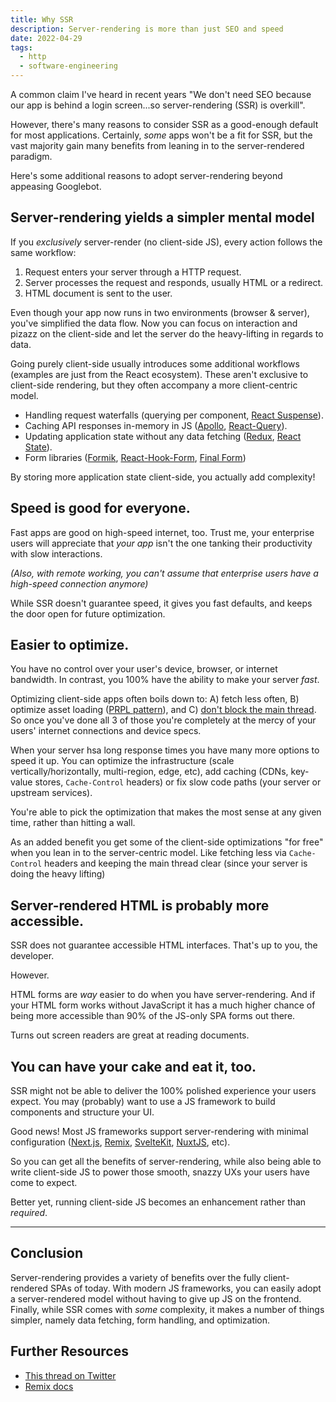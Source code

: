```yaml
---
title: Why SSR
description: Server-rendering is more than just SEO and speed
date: 2022-04-29
tags:
  - http
  - software-engineering
---
```


A common claim I've heard in recent years "We don't need SEO because our app is behind a login screen...so server-rendering (SSR) is overkill".

However, there's many reasons to consider SSR as a good-enough default for most applications. Certainly, _some_ apps won't be a fit for SSR, but the vast majority gain many benefits from leaning in to the server-rendered paradigm.

Here's some additional reasons to adopt server-rendering beyond appeasing Googlebot.

## Server-rendering yields a simpler mental model

If you _exclusively_ server-render (no client-side JS), every action follows the same workflow:

1. Request enters your server through a HTTP request.
2. Server processes the request and responds, usually HTML or a redirect.
3. HTML document is sent to the user.

Even though your app now runs in two environments (browser & server), you've simplified the data flow. Now you can focus on interaction and pizazz on the client-side and let the server do the heavy-lifting in regards to data.

Going purely client-side usually introduces some additional workflows (examples are just from the React ecosystem). These aren't exclusive to client-side rendering, but they often accompany a more client-centric model.

- Handling request waterfalls (querying per component, [React Suspense](https://reactjs.org/docs/react-api.html#reactsuspense)).
- Caching API responses in-memory in JS ([Apollo](https://www.apollographql.com/docs/react), [React-Query](https://react-query.tanstack.com/)). 
- Updating application state without any data fetching ([Redux](https://redux.js.org/), [React State](https://reactjs.org/docs/state-and-lifecycle.html)).
- Form libraries ([Formik](https://formik.org/docs/overview), [React-Hook-Form](https://react-hook-form.com/get-started), [Final Form](https://final-form.org/docs/final-form/getting-started))

By storing more application state client-side, you actually add complexity!

## Speed is good for everyone.

Fast apps are good on high-speed internet, too. Trust me, your enterprise users will appreciate that _your app_ isn't the one tanking their productivity with slow interactions.

_(Also, with remote working, you can't assume that enterprise users have a high-speed connection anymore)_

While SSR doesn't guarantee speed, it gives you fast defaults, and keeps the door open for future optimization.

## Easier to optimize.

You have no control over your user's device, browser, or internet bandwidth. In contrast, you 100% have the ability to make your server _fast_.

Optimizing client-side apps often boils down to: A) fetch less often, B) optimize asset loading ([PRPL pattern](https://web.dev/apply-instant-loading-with-prpl/)), and C) [don't block the main thread](https://web.dev/mainthread-work-breakdown/). So once you've done all 3 of those you're completely at the mercy of your users' internet connections and  device specs.

When your server hsa long response times you have many more options to speed it up. You can optimize the infrastructure (scale vertically/horizontally, multi-region, edge, etc), add caching (CDNs, key-value stores, `Cache-Control` headers) or fix slow code paths (your server or upstream services). 

You're able to pick the optimization that makes the most sense at any given time, rather than hitting a wall.

As an added benefit you get some of the client-side optimizations "for free" when you lean in to the server-centric model. Like fetching less via `Cache-Control` headers and keeping the main thread clear (since your server is doing the heavy lifting)

## Server-rendered HTML is probably more accessible.

SSR does not guarantee accessible HTML interfaces. That's up to you, the developer.

However.

HTML forms are _way_ easier to do when you have server-rendering. And if your HTML form works without JavaScript it has a much higher chance of being more accessible than 90% of the JS-only SPA forms out there.

Turns out screen readers are great at reading documents.


## You can have your cake and eat it, too.

SSR might not be able to deliver the 100% polished experience your users expect. You may (probably) want to use a JS framework to build components and structure your UI.

Good news! Most JS frameworks support server-rendering with minimal configuration ([Next.js](https://nextjs.org/), [Remix](https://remix.run/), [SvelteKit](https://kit.svelte.dev/), [NuxtJS](https://nuxtjs.org/), etc).

So you can get all the benefits of server-rendering, while also being able to write client-side JS to power those smooth, snazzy UXs your users have come to expect.

Better yet, running client-side JS becomes an enhancement rather than _required_.
 
---

## Conclusion

Server-rendering provides a variety of benefits over the fully client-rendered SPAs of today. With modern JS frameworks, you can easily adopt a server-rendered model without having to give up JS on the frontend. Finally, while SSR comes with _some_ complexity, it makes a number of things simpler, namely data fetching, form handling, and optimization.



## Further Resources

- [This thread on Twitter](https://twitter.com/gortok/status/1519361629896552449?s=20&t=tuxGsWDMvUuaQkX3189Ksw)
- [Remix docs](https://remix.run/docs/en/v1/pages/philosophy#serverclient-model)


<!-- - background
  - I've often heard the following take when it comes to the question of "why should we (or shouldn't we) do SSR?"
    - "We don't need SSR, this app isn't crawled so we don't need SEO"
    - another variation: "We don't need SSR, since this app is internal we don't need super-speed"

- the big picture
  - there's a lot more to server-rendering than SEO and speed

- a few reasons
  - simpler client-server model
    - "leans in" to the way the web works
      - URLs, cookies, etc.
  - speed is good for everyone
  - server-rendering HTML is an accessible default
    - progressive enhancement (esp with forms, auth, etc)
  - easier to optimize
    - cache-control headers, CDNs, etc
    - server-side caching (redis, memcache, etc)
    - optimize upstream bottlenecks
  - you can have your cake and eat it, too
    - fast server responses
    - optimistic updates

- resources
  - twitter thread by george stocker
  - remix docs??

 -->
